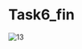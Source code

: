 # Task6_fin
![13](https://user-images.githubusercontent.com/71034963/100521536-706d8780-31b5-11eb-9f92-df145a46231f.png)
